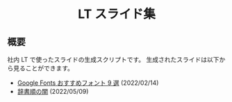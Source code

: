 <div align="center">
<h1>LT スライド集</h1>
</div>


## 概要
社内 LT で使ったスライドの生成スクリプトです。
生成されたスライドは以下から見ることができます。

- [Google Fonts おすすめフォント 9 選](https://ziphil.github.io/LightningSlideOut/slide/google-fonts.html) (2022/02/14)
- [辞書順の闇](https://ziphil.github.io/LightningSlideOut/slide/lexicographical-order.pdf) (2022/05/09)